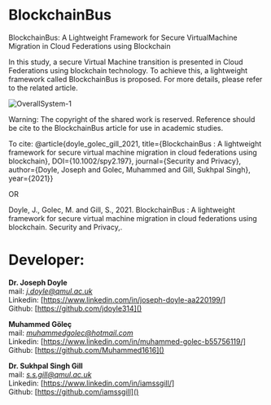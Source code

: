 <!-- # cloud-federation-blockchain

Model for Recording Virtual Machine Migration in Cloud Federations -->    
<!-- It is Joseph's explanation -->





# BlockchainBus
BlockchainBus: A Lightweight Framework for Secure VirtualMachine Migration in Cloud Federations using Blockchain


In this study, a secure Virtual Machine transition is presented in Cloud Federations using blockchain technology. To achieve this, a lightweight framework called BlockchainBus is proposed. For more details, please refer to the related article.

![OverallSystem-1](https://user-images.githubusercontent.com/61287653/136814948-76bf2666-c3b3-4491-b2af-735918da2309.png)



<!-- # Installation Steps (It will be added soon . . .)



1 -

2 -

3 -

4 - -->



Warning: The copyright of the shared work is reserved. Reference should be cite to the BlockchainBus article for use in academic studies. 

To cite:
@article{doyle_golec_gill_2021, title={BlockchainBus : A lightweight framework for secure virtual machine migration in cloud federations using blockchain}, DOI={10.1002/spy2.197}, journal={Security and Privacy}, author={Doyle, Joseph and Golec, Muhammed and Gill, Sukhpal Singh}, year={2021}}

OR

Doyle, J., Golec, M. and Gill, S., 2021. BlockchainBus : A lightweight framework for secure virtual machine migration in cloud federations using blockchain. Security and Privacy,.

# Developer:

**Dr. Joseph Doyle** <br/> 
mail: *j.doyle@qmul.ac.uk* <br/>
Linkedin: [https://www.linkedin.com/in/joseph-doyle-aa220199/] <br/>
Github: [https://github.com/jdoyle314]() 

**Muhammed Göleç** <br/> 
mail: *muhammedgolec@hotmail.com* <br/>
Linkedin: [https://www.linkedin.com/in/muhammed-golec-b55756119/] <br/>
Github: [https://github.com/Muhammed1616]() 

**Dr. Sukhpal Singh Gill** <br/> 
mail: *s.s.gill@qmul.ac.uk* <br/>
Linkedin: [https://www.linkedin.com/in/iamssgill/] <br/>
Github: [https://github.com/iamssgill]()



